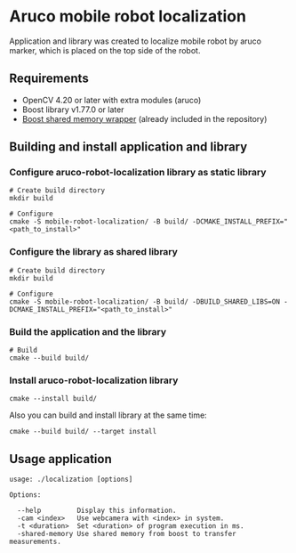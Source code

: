 # Aruco mobile robot localization

Application and library was created to localize mobile robot by aruco marker, which is placed on the top side of the robot.

## Requirements

- OpenCV 4.20 or later with extra modules (aruco)
- Boost library v1.77.0 or later
- [Boost shared memory wrapper](https://github.com/BrOleg5/boost-shared-memory-wrapper) (already included in the repository)

## Building and install application and library

### Configure aruco-robot-localization library as static library

```
# Create build directory
mkdir build

# Configure
cmake -S mobile-robot-localization/ -B build/ -DCMAKE_INSTALL_PREFIX="<path_to_install>"
```

### Configure the library as shared library

```
# Create build directory
mkdir build

# Configure
cmake -S mobile-robot-localization/ -B build/ -DBUILD_SHARED_LIBS=ON -DCMAKE_INSTALL_PREFIX="<path_to_install>"
```

### Build the application and the library

```
# Build
cmake --build build/
```

### Install aruco-robot-localization library

```
cmake --install build/
```

Also you can build and install library at the same time:
```
cmake --build build/ --target install
```

## Usage application

```
usage: ./localization [options]

Options:

  --help         Display this information.
  -cam <index>   Use webcamera with <index> in system.
  -t <duration>  Set <duration> of program execution in ms.
  -shared-memory Use shared memory from boost to transfer measurements.
```